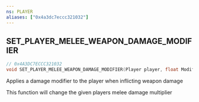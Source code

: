 ```yaml
---
ns: PLAYER
aliases: ["0x4a3dc7eccc321032"]
---
```

## SET_PLAYER_MELEE_WEAPON_DAMAGE_MODIFIER

```c
// 0x4A3DC7ECCC321032
void SET_PLAYER_MELEE_WEAPON_DAMAGE_MODIFIER(Player player, float Modifier, bool AffectsUnarmed);
```

Applies a damage modifier to the player when inflicting weapon damage

This function will change the given players melee damage multiplier


